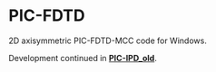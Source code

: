 # PIC-FDTD

2D axisymmetric PIC-FDTD-MCC code for Windows.

Development continued in [**PIC-IPD_old**](https://github.com/RKalampattel/PIC-IPD_old).
